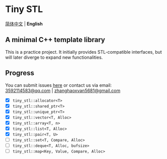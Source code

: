 # Tiny STL  

[简体中文](../README.md) | **English**


## A minimal C++ template library  
This is a practice project. It initially provides STL-compatible interfaces, but will later diverge to expand new functionalities.  


## Progress  
You can submit issues [here](https://github.com/zhanghaoxvan/tiny-stl/issues) or contact us via email:  
<3592114583@qq.com> | <zhanghaoxvan5681@gmail.com>  


- [x] `tiny_stl::allocator<T>`  
- [x] `tiny_stl::shared_ptr<T>`  
- [x] `tiny_stl::unique_ptr<T>`  
- [x] `tiny_stl::vector<T, Alloc>`  
- [x] `tiny_stl::array<T, n>`  
- [x] `tiny_stl::list<T, Alloc>`  
- [x] `tiny_stl::pair<T, U>`  
- [ ] `tiny_stl::set<T, Compare, Alloc>`  
- [ ] `tiny_stl::deque<T, Alloc, bufsize>`
- [ ] `tiny_stl::map<Key, Value, Compare, Alloc>`  
